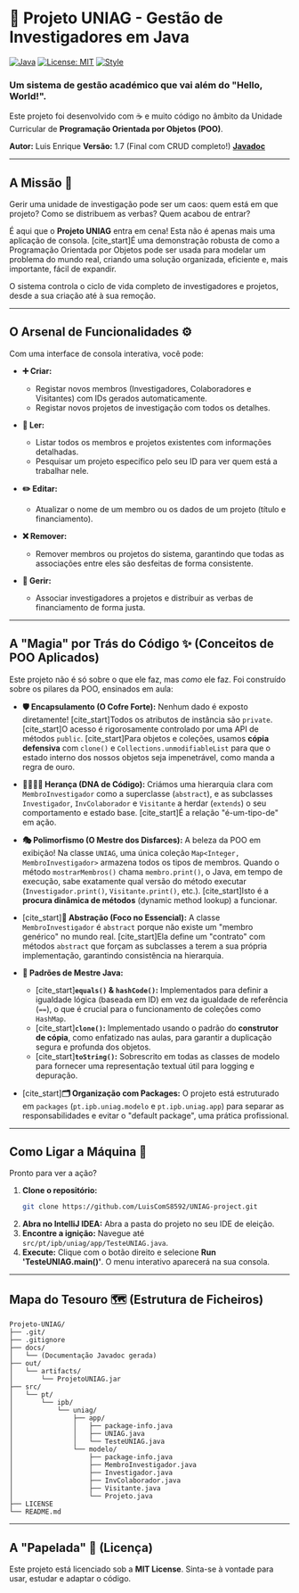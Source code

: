 # 🚀 Projeto UNIAG - Gestão de Investigadores em Java

[![Java](https://img.shields.io/badge/Linguagem-Java%2017%2B-DB413D.svg)](https://www.oracle.com/java/technologies/downloads/)
[![License: MIT](https://img.shields.io/badge/Licença-MIT-blue.svg)](https://opensource.org/licenses/MIT)
[![Style](https://img.shields.io/badge/Estilo-Criativo%20%26%20Robusto-green.svg)]()

### Um sistema de gestão académico que vai além do "Hello, World!".

Este projeto foi desenvolvido com ☕ e muito código no âmbito da Unidade Curricular de **Programação Orientada por Objetos (POO)**.

**Autor:** Luis Enrique
**Versão:** 1.7 (Final com CRUD completo!)
**[Javadoc](https://luiscoms8592.github.io/UNIAG-project/)**

---

## A Missão 🎯

Gerir uma unidade de investigação pode ser um caos: quem está em que projeto? Como se distribuem as verbas? Quem acabou de entrar?

É aqui que o **Projeto UNIAG** entra em cena! Esta não é apenas mais uma aplicação de consola. [cite_start]É uma demonstração robusta de como a Programação Orientada por Objetos pode ser usada para modelar um problema do mundo real, criando uma solução organizada, eficiente e, mais importante, fácil de expandir.

O sistema controla o ciclo de vida completo de investigadores e projetos, desde a sua criação até à sua remoção.

---

## O Arsenal de Funcionalidades ⚙️

Com uma interface de consola interativa, você pode:

* **➕ Criar:**
    * Registar novos membros (Investigadores, Colaboradores e Visitantes) com IDs gerados automaticamente.
    * Registar novos projetos de investigação com todos os detalhes.

* **🔎 Ler:**
    * Listar todos os membros e projetos existentes com informações detalhadas.
    * Pesquisar um projeto específico pelo seu ID para ver quem está a trabalhar nele.

* **✏️ Editar:**
    * Atualizar o nome de um membro ou os dados de um projeto (título e financiamento).

* **❌ Remover:**
    * Remover membros ou projetos do sistema, garantindo que todas as associações entre eles são desfeitas de forma consistente.

* **🔗 Gerir:**
    * Associar investigadores a projetos e distribuir as verbas de financiamento de forma justa.

---

## A "Magia" por Trás do Código ✨ (Conceitos de POO Aplicados)

Este projeto não é só sobre o que ele faz, mas *como* ele faz. Foi construído sobre os pilares da POO, ensinados em aula:

* **🛡️ Encapsulamento (O Cofre Forte):** Nenhum dado é exposto diretamente! [cite_start]Todos os atributos de instância são `private`. [cite_start]O acesso é rigorosamente controlado por uma API de métodos `public`. [cite_start]Para objetos e coleções, usamos **cópia defensiva** com `clone()` e `Collections.unmodifiableList` para que o estado interno dos nossos objetos seja impenetrável, como manda a regra de ouro.

* **👨‍👩‍👧‍👦 Herança (DNA de Código):** Criámos uma hierarquia clara com `MembroInvestigador` como a superclasse (`abstract`), e as subclasses `Investigador`, `InvColaborador` e `Visitante` a herdar (`extends`) o seu comportamento e estado base. [cite_start]É a relação "é-um-tipo-de" em ação.

* **🎭 Polimorfismo (O Mestre dos Disfarces):** A beleza da POO em exibição! Na classe `UNIAG`, uma única coleção `Map<Integer, MembroInvestigador>` armazena todos os tipos de membros. Quando o método `mostrarMembros()` chama `membro.print()`, o Java, em tempo de execução, sabe exatamente qual versão do método executar (`Investigador.print()`, `Visitante.print()`, etc.). [cite_start]Isto é a **procura dinâmica de métodos** (dynamic method lookup) a funcionar.

* [cite_start]**🧠 Abstração (Foco no Essencial):** A classe `MembroInvestigador` é `abstract` porque não existe um "membro genérico" no mundo real. [cite_start]Ela define um "contrato" com métodos `abstract` que forçam as subclasses a terem a sua própria implementação, garantindo consistência na hierarquia.

* **📜 Padrões de Mestre Java:**
    * [cite_start]**`equals()` & `hashCode()`:** Implementados para definir a igualdade lógica (baseada em ID) em vez da igualdade de referência (`==`), o que é crucial para o funcionamento de coleções como `HashMap`. 
    * [cite_start]**`clone()`:** Implementado usando o padrão do **construtor de cópia**, como enfatizado nas aulas, para garantir a duplicação segura e profunda dos objetos. 
    * [cite_start]**`toString()`:** Sobrescrito em todas as classes de modelo para fornecer uma representação textual útil para logging e depuração. 

* [cite_start]**🗂️ Organização com Packages:** O projeto está estruturado em `packages` (`pt.ipb.uniag.modelo` e `pt.ipb.uniag.app`) para separar as responsabilidades e evitar o "default package", uma prática profissional. 

---

## Como Ligar a Máquina 🚀

Pronto para ver a ação?

1.  **Clone o repositório:**
    ```bash
    git clone https://github.com/LuisComS8592/UNIAG-project.git
    ```
2.  **Abra no IntelliJ IDEA:** Abra a pasta do projeto no seu IDE de eleição.
3.  **Encontre a ignição:** Navegue até `src/pt/ipb/uniag/app/TesteUNIAG.java`.
4.  **Execute:** Clique com o botão direito e selecione **Run 'TesteUNIAG.main()'**. O menu interativo aparecerá na sua consola.

---

## Mapa do Tesouro 🗺️ (Estrutura de Ficheiros)

```
Projeto-UNIAG/
├── .git/
├── .gitignore
├── docs/
│   └── (Documentação Javadoc gerada)
├── out/
│   └── artifacts/
│       └── ProjetoUNIAG.jar
├── src/
│   └── pt/
│       └── ipb/
│           └── uniag/
│               ├── app/
│               │   ├── package-info.java
│               │   ├── UNIAG.java
│               │   └── TesteUNIAG.java
│               └── modelo/
│                   ├── package-info.java
│                   ├── MembroInvestigador.java
│                   ├── Investigador.java
│                   ├── InvColaborador.java
│                   ├── Visitante.java
│                   └── Projeto.java
├── LICENSE
└── README.md
```

---

## A "Papelada" 📄 (Licença)

Este projeto está licenciado sob a **MIT License**. Sinta-se à vontade para usar, estudar e adaptar o código.
